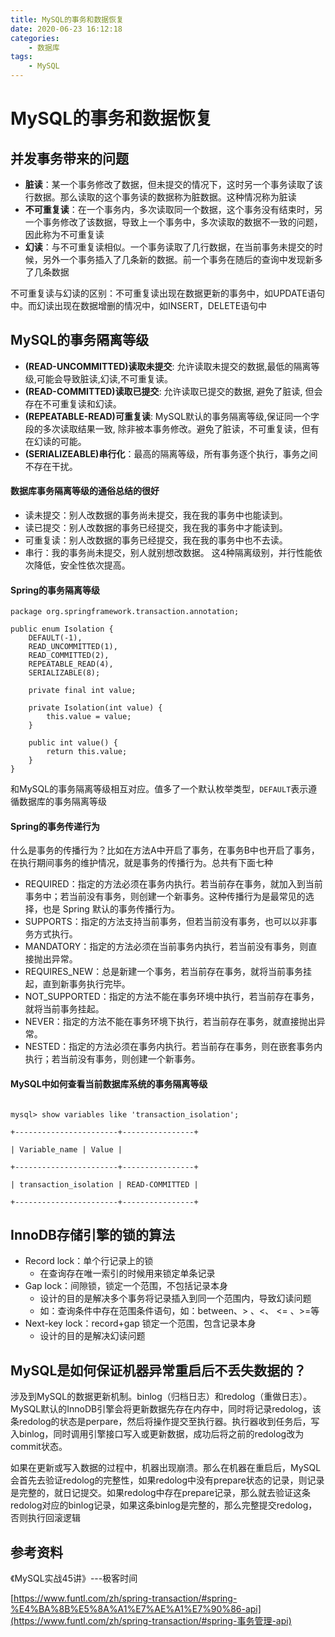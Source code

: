 ```yaml
---
title: MySQL的事务和数据恢复
date: 2020-06-23 16:12:18
categories:
    - 数据库
tags: 
    - MySQL
---
```

# MySQL的事务和数据恢复

## 并发事务带来的问题

- **脏读**：某一个事务修改了数据，但未提交的情况下，这时另一个事务读取了该行数据。那么读取的这个事务读的数据称为脏数据。这种情况称为脏读
- **不可重复读**：在一个事务内，多次读取同一个数据，这个事务没有结束时，另一个事务修改了该数据，导致上一个事务中，多次读取的数据不一致的问题，因此称为不可重复读
- **幻读**：与不可重复读相似。一个事务读取了几行数据，在当前事务未提交的时候，另外一个事务插入了几条新的数据。前一个事务在随后的查询中发现新多了几条数据

不可重复读与幻读的区别：不可重复读出现在数据更新的事务中，如UPDATE语句中。而幻读出现在数据增删的情况中，如INSERT，DELETE语句中

## MySQL的事务隔离等级

- **(READ-UNCOMMITTED)读取未提交**: 允许读取未提交的数据,最低的隔离等级,可能会导致脏读,幻读,不可重复读。
- **(READ-COMMITTED)读取已提交**: 允许读取已提交的数据, 避免了脏读, 但会存在不可重复读和幻读。
- **(REPEATABLE-READ)可重复读**: MySQL默认的事务隔离等级,保证同一个字段的多次读取结果一致, 除非被本事务修改。避免了脏读，不可重复读，但有在幻读的可能。
- **(SERIALIZEABLE)串行化**：最高的隔离等级，所有事务逐个执行，事务之间不存在干扰。



#### 数据库事务隔离等级的通俗总结的很好

- 读未提交：别人改数据的事务尚未提交，我在我的事务中也能读到。
- 读已提交：别人改数据的事务已经提交，我在我的事务中才能读到。
- 可重复读：别人改数据的事务已经提交，我在我的事务中也不去读。
- 串行：我的事务尚未提交，别人就别想改数据。
  这4种隔离级别，并行性能依次降低，安全性依次提高。



#### Spring的事务隔离等级

```
package org.springframework.transaction.annotation;

public enum Isolation {
    DEFAULT(-1),
    READ_UNCOMMITTED(1),
    READ_COMMITTED(2),
    REPEATABLE_READ(4),
    SERIALIZABLE(8);

    private final int value;

    private Isolation(int value) {
        this.value = value;
    }

    public int value() {
        return this.value;
    }
}
```

和MySQL的事务隔离等级相互对应。值多了一个默认枚举类型，`DEFAULT`表示遵循数据库的事务隔离等级



#### Spring的事务传递行为

什么是事务的传播行为？比如在方法A中开启了事务，在事务B中也开启了事务，在执行期间事务的维护情况，就是事务的传播行为。总共有下面七种

- REQUIRED：指定的方法必须在事务内执行。若当前存在事务，就加入到当前事务中；若当前没有事务，则创建一个新事务。这种传播行为是最常见的选择，也是 Spring 默认的事务传播行为。
- SUPPORTS：指定的方法支持当前事务，但若当前没有事务，也可以以非事务方式执行。
- MANDATORY：指定的方法必须在当前事务内执行，若当前没有事务，则直接抛出异常。
- REQUIRES_NEW：总是新建一个事务，若当前存在事务，就将当前事务挂起，直到新事务执行完毕。
- NOT_SUPPORTED：指定的方法不能在事务环境中执行，若当前存在事务，就将当前事务挂起。
- NEVER：指定的方法不能在事务环境下执行，若当前存在事务，就直接抛出异常。
- NESTED：指定的方法必须在事务内执行。若当前存在事务，则在嵌套事务内执行；若当前没有事务，则创建一个新事务。



#### MySQL中如何查看当前数据库系统的事务隔离等级

```mysql

mysql> show variables like 'transaction_isolation';

+-----------------------+----------------+

| Variable_name | Value |

+-----------------------+----------------+

| transaction_isolation | READ-COMMITTED |

+-----------------------+----------------+
```





## InnoDB存储引擎的锁的算法

- Record lock：单个行记录上的锁
  - 在查询存在唯一索引的时候用来锁定单条记录
- Gap lock：间隙锁，锁定一个范围，不包括记录本身
  - 设计的目的是解决多个事务将记录插入到同一个范围内，导致幻读问题
  - 如：查询条件中存在范围条件语句，如：between、> 、<、 <= 、>=等
- Next-key lock：record+gap 锁定一个范围，包含记录本身
  - 设计的目的是解决幻读问题



## MySQL是如何保证机器异常重启后不丢失数据的？

涉及到MySQL的数据更新机制。binlog（归档日志）和redolog（重做日志）。MySQL默认的InnoDB引擎会将更新数据先存在内存中，同时将记录redolog，该条redolog的状态是perpare，然后将操作提交至执行器。执行器收到任务后，写入binlog，同时调用引擎接口写入或更新数据，成功后将之前的redolog改为commit状态。

如果在更新或写入数据的过程中，机器出现崩溃。那么在机器在重启后，MySQL会首先去验证redolog的完整性，如果redolog中没有prepare状态的记录，则记录是完整的，就日记提交。如果redolog中存在prepare记录，那么就去验证这条redolog对应的binlog记录，如果这条binlog是完整的，那么完整提交redolog，否则执行回滚逻辑



## 参考资料

《MySQL实战45讲》---极客时间

[https://www.funtl.com/zh/spring-transaction/#spring-%E4%BA%8B%E5%8A%A1%E7%AE%A1%E7%90%86-api](https://www.funtl.com/zh/spring-transaction/#spring-事务管理-api)



